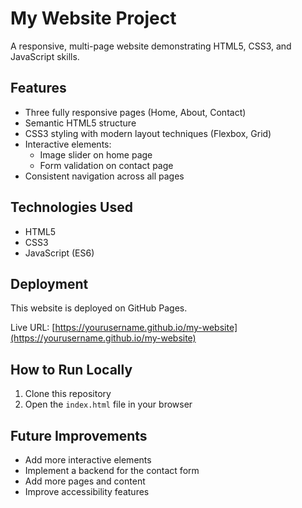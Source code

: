 # My Website Project

A responsive, multi-page website demonstrating HTML5, CSS3, and JavaScript skills.

## Features

- Three fully responsive pages (Home, About, Contact)
- Semantic HTML5 structure
- CSS3 styling with modern layout techniques (Flexbox, Grid)
- Interactive elements:
  - Image slider on home page
  - Form validation on contact page
- Consistent navigation across all pages

## Technologies Used

- HTML5
- CSS3
- JavaScript (ES6)

## Deployment

This website is deployed on GitHub Pages. 

Live URL: [https://yourusername.github.io/my-website](https://yourusername.github.io/my-website)

## How to Run Locally

1. Clone this repository
2. Open the `index.html` file in your browser

## Future Improvements

- Add more interactive elements
- Implement a backend for the contact form
- Add more pages and content
- Improve accessibility features
